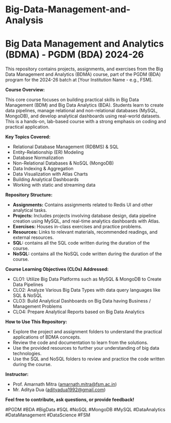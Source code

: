 # Big-Data-Management-and-Analysis
# Big Data Management and Analytics (BDMA) - PGDM (BDA) 2024-26

This repository contains projects, assignments, and exercises from the Big Data Management and Analytics (BDMA) course, part of the PGDM (BDA) program for the 2024-26 batch at [Your Institution Name - e.g., FSM].

**Course Overview:**

This core course focuses on building practical skills in Big Data Management (BDM) and Big Data Analytics (BDA). Students learn to create data pipelines, manage relational and non-relational databases (MySQL, MongoDB), and develop analytical dashboards using real-world datasets. This is a hands-on, lab-based course with a strong emphasis on coding and practical application.

**Key Topics Covered:**

* Relational Database Management (RDBMS) & SQL
* Entity-Relationship (ER) Modeling
* Database Normalization
* Non-Relational Databases & NoSQL (MongoDB)
* Data Indexing & Aggregation
* Data Visualization with Atlas Charts
* Building Analytical Dashboards
* Working with static and streaming data

**Repository Structure:**

* **Assignments:** Contains assignments related to Redis UI and other analytical tasks.
* **Projects:** Includes projects involving database design, data pipeline creation using MySQL, and real-time analytics dashboards with Atlas.
* **Exercises:** Houses in-class exercises and practice problems.
* **Resources:** Links to relevant materials, recommended readings, and external resources.
* **SQL:** contains all the SQL code written during the duration of the course.
* **NoSQL:** contains all the NoSQL code written during the duration of the course.

**Course Learning Objectives (CLOs) Addressed:**

* CLO1: Utilize Big Data Platforms such as MySQL & MongoDB to Create Data Pipelines
* CLO2: Analyze Various Big Data Types with data query languages like SQL & NoSQL
* CLO3: Build Analytical Dashboards on Big Data having Business / Management Problems
* CLO4: Prepare Analytical Reports based on Big Data Analytics

**How to Use This Repository:**

* Explore the project and assignment folders to understand the practical applications of BDMA concepts.
* Review the code and documentation to learn from the solutions.
* Use the provided resources to further your understanding of big data technologies.
* Use the SQL and NoSQL folders to review and practice the code written during the course.

**Instructor:**

* Prof. Amarnath Mitra (amarnath.mitra@fsm.ac.in)
* Mr. Aditya Dua (adityadua1992@gmail.com)

**Feel free to contribute, ask questions, or provide feedback!**

#PGDM #BDA #BigData #SQL #NoSQL #MongoDB #MySQL #DataAnalytics #DataManagement #DataScience #FSM
